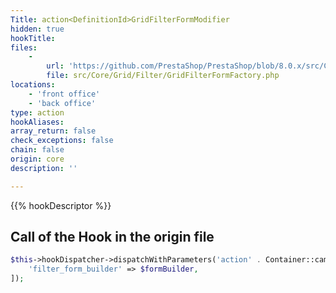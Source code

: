 ```yaml
---
Title: action<DefinitionId>GridFilterFormModifier
hidden: true
hookTitle: 
files:
    -
        url: 'https://github.com/PrestaShop/PrestaShop/blob/8.0.x/src/Core/Grid/Filter/GridFilterFormFactory.php'
        file: src/Core/Grid/Filter/GridFilterFormFactory.php
locations:
    - 'front office'
    - 'back office'
type: action
hookAliases: 
array_return: false
check_exceptions: false
chain: false
origin: core
description: ''

---
```


{{% hookDescriptor %}}

## Call of the Hook in the origin file

```php
$this->hookDispatcher->dispatchWithParameters('action' . Container::camelize($definition->getId()) . 'GridFilterFormModifier', [
    'filter_form_builder' => $formBuilder,
]);
```
